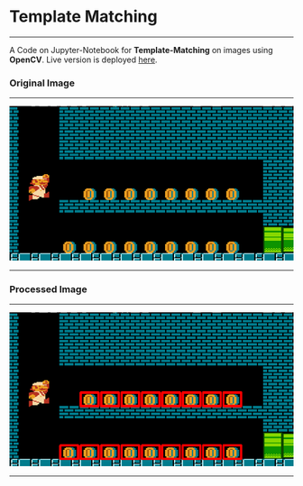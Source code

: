 # **Template Matching**
---

A Code on Jupyter-Notebook for **Template-Matching** on images using **OpenCV**.
Live version is deployed [here](https://templatematching99.herokuapp.com).

### **Original Image**
---

![Original Image](./images/coins.png)

---

### **Processed Image**
---

![Processed Image](./images/processed_image.png)

---
